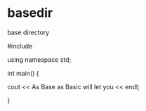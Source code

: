 # basedir
base directory

#include <iostream>

using namespace std;




int main()
{

cout << As Base as Basic will let you << endl;




}
